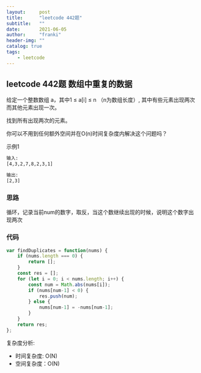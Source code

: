 ```yaml
---
layout:     post
title:      "leetcode 442题"
subtitle:   ""
date:       2021-06-05
author:     "franki"
header-img: ""
catalog: true
tags:
    - leetcode
---
```


## leetcode 442题 数组中重复的数据

给定一个整数数组 a，其中1 ≤ a[i] ≤ n （n为数组长度）, 其中有些元素出现两次而其他元素出现一次。

找到所有出现两次的元素。

你可以不用到任何额外空间并在O(n)时间复杂度内解决这个问题吗？

示例1

```bash
输入:
[4,3,2,7,8,2,3,1]

输出:
[2,3]
```

### 思路

循环，记录当前num的数字，取反，当这个数继续出现的时候，说明这个数字出现两次

### 代码

```js
var findDuplicates = function(nums) {
    if (nums.length === 0) {
        return [];
    }
    const res = [];
    for (let i = 0; i < nums.length; i++) {
        const num = Math.abs(nums[i]);
        if (nums[num-1] < 0) {
            res.push(num);
        } else {
            nums[num-1] = -nums[num-1];
        }
    }
    return res;
};
```

复杂度分析:

- 时间复杂度: O(N)
- 空间复杂度：O(N)

